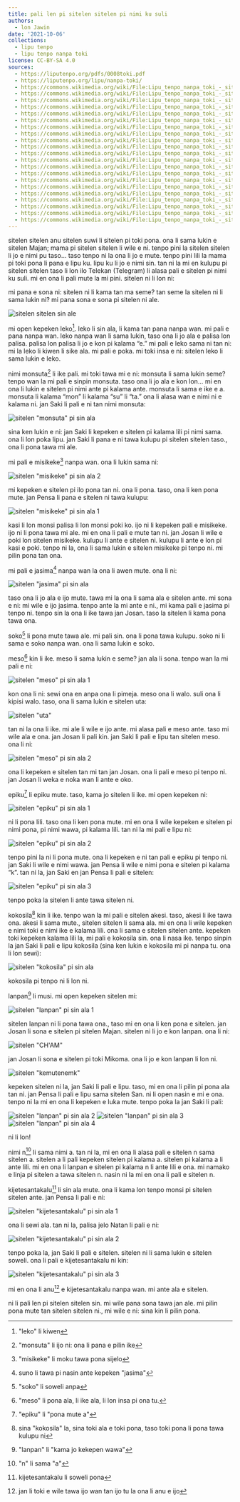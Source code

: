 ```yaml
---
title: pali len pi sitelen sitelen pi nimi ku suli
authors:
  - lon Jawin
date: '2021-10-06'
collections:
  - lipu tenpo
  - lipu tenpo nanpa toki
license: CC-BY-SA 4.0
sources:
  - https://liputenpo.org/pdfs/0008toki.pdf
  - https://liputenpo.org/lipu/nanpa-toki/
  - https://commons.wikimedia.org/wiki/File:Lipu_tenpo_nanpa_toki_-_sitelen_sitelen_sin_ale.png
  - https://commons.wikimedia.org/wiki/File:Lipu_tenpo_nanpa_toki_-_sitelen_%22monsuta%22_pi_sin_ala.png
  - https://commons.wikimedia.org/wiki/File:Lipu_tenpo_nanpa_toki_-_sitelen_%22misikeke%22_pi_sin_ala_2.png
  - https://commons.wikimedia.org/wiki/File:Lipu_tenpo_nanpa_toki_-_sitelen_%22misikeke%22_pi_sin_ala_1.png
  - https://commons.wikimedia.org/wiki/File:Lipu_tenpo_nanpa_toki_-_sitelen_%22jasima%22_pi_sin_ala.png
  - https://commons.wikimedia.org/wiki/File:Lipu_tenpo_nanpa_toki_-_sitelen_%22meso%22_pi_sin_ala_1.png
  - https://commons.wikimedia.org/wiki/File:Lipu_tenpo_nanpa_toki_-_sitelen_%22uta%22.png
  - https://commons.wikimedia.org/wiki/File:Lipu_tenpo_nanpa_toki_-_sitelen_%22meso%22_pi_sin_ala_2.png
  - https://commons.wikimedia.org/wiki/File:Lipu_tenpo_nanpa_toki_-_sitelen_%22epiku%22_pi_sin_ala_1.png
  - https://commons.wikimedia.org/wiki/File:Lipu_tenpo_nanpa_toki_-_sitelen_%22epiku%22_pi_sin_ala_2.png
  - https://commons.wikimedia.org/wiki/File:Lipu_tenpo_nanpa_toki_-_sitelen_%22epiku%22_pi_sin_ala_3.png
  - https://commons.wikimedia.org/wiki/File:Lipu_tenpo_nanpa_toki_-_sitelen_%22kokosila%22_pi_sin_ala.png
  - https://commons.wikimedia.org/wiki/File:Lipu_tenpo_nanpa_toki_-_sitelen_%22lanpan%22_pi_sin_ala_1.png
  - https://commons.wikimedia.org/wiki/File:Lipu_tenpo_nanpa_toki_-_sitelen_%22CH%27AM%22.png
  - https://commons.wikimedia.org/wiki/File:Lipu_tenpo_nanpa_toki_-_sitelen_%22kemutenemk%22.png
  - https://commons.wikimedia.org/wiki/File:Lipu_tenpo_nanpa_toki_-_sitelen_%22lanpan%22_pi_sin_ala_2.png
  - https://commons.wikimedia.org/wiki/File:Lipu_tenpo_nanpa_toki_-_sitelen_%22lanpan%22_pi_sin_ala_3.png
  - https://commons.wikimedia.org/wiki/File:Lipu_tenpo_nanpa_toki_-_sitelen_%22lanpan%22_pi_sin_ala_4.png
  - https://commons.wikimedia.org/wiki/File:Lipu_tenpo_nanpa_toki_-_sitelen_%22kijetesantakalu%22_pi_sin_ala_1.png
  - https://commons.wikimedia.org/wiki/File:Lipu_tenpo_nanpa_toki_-_sitelen_%22kijetesantakalu%22_pi_sin_ala_2.png
  - https://commons.wikimedia.org/wiki/File:Lipu_tenpo_nanpa_toki_-_sitelen_%22kijetesantakalu%22_pi_sin_ala_3.png
---
```


sitelen sitelen anu sitelen suwi li sitelen pi toki pona. ona li sama lukin e sitelen Majan; mama pi sitelen sitelen li wile e ni. tenpo pini la sitelen sitelen li jo e nimi pu taso… taso tenpo ni la ona li jo e mute. tenpo pini lili la mama pi toki pona li pana e lipu ku. lipu ku li jo e nimi sin. tan ni la mi en kulupu pi sitelen sitelen taso li lon ilo Telekan (Telegram) li alasa pali e sitelen pi nimi ku suli. mi en ona li pali mute la mi pini. sitelen ni li lon ni:

mi pana e sona ni: sitelen ni li kama tan ma seme? tan seme la sitelen ni li sama lukin ni? mi pana sona e sona pi sitelen ni ale.

![sitelen sitelen sin ale](https://upload.wikimedia.org/wikipedia/commons/0/07/Lipu_tenpo_nanpa_toki_-_sitelen_sitelen_sin_ale.png)

mi open kepeken leko[^1]. leko li sin ala, li kama tan pana nanpa wan. mi pali e pana nanpa wan. leko nanpa wan li sama lukin, taso ona li jo ala e palisa lon palisa. palisa lon palisa li jo e kon pi kalama “e.” mi pali e leko sama ni tan ni: mi la leko li kiwen li sike ala. mi pali e poka. mi toki insa e ni: sitelen leko li sama lukin e leko.

nimi monsuta[^2] li ike pali. mi toki tawa mi e ni: monsuta li sama lukin seme? tenpo wan la mi pali e sinpin monsuta. taso ona li jo ala e kon lon… mi en ona li lukin e sitelen pi nimi ante pi kalama ante. monsuta li sama e ike e a. monsuta li kalama “mon” li kalama “su” li “ta.” ona li alasa wan e nimi ni e kalama ni. jan Saki li pali e ni tan nimi monsuta:

![sitelen "monsuta" pi sin ala](https://upload.wikimedia.org/wikipedia/commons/1/1d/Lipu_tenpo_nanpa_toki_-_sitelen_%22monsuta%22_pi_sin_ala.png)

[^1]: "leko" li kiwen

[^2]: "monsuta" li ijo ni: ona li pana e pilin ike

sina ken lukin e ni: jan Saki li kepeken e sitelen pi kalama lili pi nimi sama. ona li lon poka lipu. jan Saki li pana e ni tawa kulupu pi sitelen sitelen taso., ona li pona tawa mi ale.

mi pali e misikeke[^3] nanpa wan. ona li lukin sama ni:

![sitelen "misikeke" pi sin ala 2](https://upload.wikimedia.org/wikipedia/commons/6/60/Lipu_tenpo_nanpa_toki_-_sitelen_%22misikeke%22_pi_sin_ala_2.png)

[^3]: "misikeke" li moku tawa pona sijelo

mi kepeken e sitelen pi ilo pona tan ni. ona li pona. taso, ona li ken pona mute. jan Pensa li pana e sitelen ni tawa kulupu:

![sitelen "misikeke" pi sin ala 1](https://upload.wikimedia.org/wikipedia/commons/7/7a/Lipu_tenpo_nanpa_toki_-_sitelen_%22misikeke%22_pi_sin_ala_1.png)

kasi li lon monsi palisa li lon monsi poki ko. ijo ni li kepeken pali e misikeke. ijo ni li pona tawa mi ale. mi en ona li pali e mute tan ni. jan Josan li wile e poki lon sitelen misikeke. kulupu li ante e sitelen ni. kulupu li ante e lon pi kasi e poki. tenpo ni la, ona li sama lukin e sitelen misikeke pi tenpo ni. mi pilin pona tan ona.

mi pali e jasima[^4] nanpa wan la ona li awen mute. ona li ni:

![sitelen "jasima" pi sin ala](https://upload.wikimedia.org/wikipedia/commons/a/a9/Lipu_tenpo_nanpa_toki_-_sitelen_%22jasima%22_pi_sin_ala.png)

taso ona li jo ala e ijo mute. tawa mi la ona li sama ala e sitelen ante. mi sona e ni: mi wile e ijo jasima. tenpo ante la mi ante e ni., mi kama pali e jasima pi tenpo ni. tenpo sin la ona li ike tawa jan Josan. taso la sitelen li kama pona tawa ona.

soko[^5] li pona mute tawa ale. mi pali sin. ona li pona tawa kulupu. soko ni li sama e soko nanpa wan. ona li sama lukin e soko.

meso[^6] kin li ike. meso li sama lukin e seme? jan ala li sona. tenpo wan la mi pali e ni:

![sitelen "meso" pi sin ala 1](https://upload.wikimedia.org/wikipedia/commons/f/f0/Lipu_tenpo_nanpa_toki_-_sitelen_%22meso%22_pi_sin_ala_1.png)

kon ona li ni: sewi ona en anpa ona li pimeja. meso ona li walo. suli ona li kipisi walo. taso, ona li sama lukin e sitelen uta:

![sitelen "uta"](https://upload.wikimedia.org/wikipedia/commons/f/f2/Lipu_tenpo_nanpa_toki_-_sitelen_%22uta%22.png)

[^4]: suno li tawa pi nasin ante kepeken "jasima"

[^5]: "soko" li soweli anpa

[^6]: "meso" li pona ala, li ike ala, li lon insa pi ona tu.

tan ni la ona li ike. mi ale li wile e ijo ante. mi alasa pali e meso ante. taso mi wile ala e ona. jan Josan li pali kin. jan Saki li pali e lipu tan sitelen meso. ona li ni:

![sitelen "meso" pi sin ala 2](https://upload.wikimedia.org/wikipedia/commons/1/19/Lipu_tenpo_nanpa_toki_-_sitelen_%22meso%22_pi_sin_ala_2.png)

ona li kepeken e sitelen tan mi tan jan Josan. ona li pali e meso pi tenpo ni. jan Josan li weka e noka wan li ante e oko.

epiku[^7] li epiku mute. taso, kama jo sitelen li ike. mi open kepeken ni:

![sitelen "epiku" pi sin ala 1](https://upload.wikimedia.org/wikipedia/commons/1/18/Lipu_tenpo_nanpa_toki_-_sitelen_%22epiku%22_pi_sin_ala_1.png)

ni li pona lili. taso ona li ken pona mute. mi en ona li wile kepeken e sitelen pi nimi pona, pi nimi wawa, pi kalama lili. tan ni la mi pali e lipu ni:

![sitelen "epiku" pi sin ala 2](https://upload.wikimedia.org/wikipedia/commons/d/d4/Lipu_tenpo_nanpa_toki_-_sitelen_%22epiku%22_pi_sin_ala_2.png)

tenpo pini la ni li pona mute. ona li kepeken e ni tan pali e epiku pi tenpo ni. jan Saki li wile e nimi wawa. jan Pensa li wile e nimi pona e sitelen pi kalama “k”. tan ni la, jan Saki en jan Pensa li pali e sitelen:

![sitelen "epiku" pi sin ala 3](https://upload.wikimedia.org/wikipedia/commons/7/7e/Lipu_tenpo_nanpa_toki_-_sitelen_%22epiku%22_pi_sin_ala_3.png)

[^7]: "epiku" li "pona mute a"

tenpo poka la sitelen li ante tawa sitelen ni.

kokosila[^8] kin li ike. tenpo wan la mi pali e sitelen akesi. taso, akesi li ike tawa ona. akesi li sama mute., sitelen sitelen li sama ala. mi en ona li wile kepeken e nimi toki e nimi ike e kalama lili. ona li sama e sitelen sitelen ante. kepeken toki kepeken kalama lili la, mi pali e kokosila sin. ona li nasa ike. tenpo sinpin la jan Saki li pali e lipu kokosila (sina ken lukin e kokosila mi pi nanpa tu. ona li lon sewi):

![sitelen "kokosila" pi sin ala](https://upload.wikimedia.org/wikipedia/commons/b/b9/Lipu_tenpo_nanpa_toki_-_sitelen_%22kokosila%22_pi_sin_ala.png)

[^8]: sina "kokosila" la, sina toki ala e toki pona, taso toki pona li pona tawa kulupu ni

kokosila pi tenpo ni li lon ni.

lanpan[^9] li musi. mi open kepeken sitelen mi:

![sitelen "lanpan" pi sin ala 1](https://upload.wikimedia.org/wikipedia/commons/2/2a/Lipu_tenpo_nanpa_toki_-_sitelen_%22lanpan%22_pi_sin_ala_1.png)

sitelen lanpan ni li pona tawa ona., taso mi en ona li ken pona e sitelen. jan Josan li sona e sitelen pi sitelen Majan. sitelen ni li jo e kon lanpan. ona li ni:

![sitelen "CH'AM"](https://upload.wikimedia.org/wikipedia/commons/5/58/Lipu_tenpo_nanpa_toki_-_sitelen_%22CH%27AM%22.png)

jan Josan li sona e sitelen pi toki Mikoma. ona li jo e kon lanpan li lon ni.

![sitelen "kemutenemk"](https://upload.wikimedia.org/wikipedia/commons/8/8f/Lipu_tenpo_nanpa_toki_-_sitelen_%22kemutenemk%22.png)

[^9]: "lanpan" li "kama jo kekepen wawa"

kepeken sitelen ni la, jan Saki li pali e lipu. taso, mi en ona li pilin pi pona ala tan ni. jan Pensa li pali e lipu sama sitelen San. ni li open nasin e mi e ona. tenpo ni la mi en ona li kepeken e luka mute. tenpo poka la jan Saki li pali:

![sitelen "lanpan" pi sin ala 2](https://upload.wikimedia.org/wikipedia/commons/1/15/Lipu_tenpo_nanpa_toki_-_sitelen_%22lanpan%22_pi_sin_ala_2.png)
![sitelen "lanpan" pi sin ala 3](https://upload.wikimedia.org/wikipedia/commons/e/e5/Lipu_tenpo_nanpa_toki_-_sitelen_%22lanpan%22_pi_sin_ala_3.png)
![sitelen "lanpan" pi sin ala 4](https://upload.wikimedia.org/wikipedia/commons/4/45/Lipu_tenpo_nanpa_toki_-_sitelen_%22lanpan%22_pi_sin_ala_4.png)

ni li lon!

nimi n[^10] li sama nimi a. tan ni la, mi en ona li alasa pali e sitelen n sama sitelen a. sitelen a li pali kepeken sitelen pi kalama a. sitelen pi kalama a li ante lili. mi en ona li lanpan e sitelen pi kalama n li ante lili e ona. mi namako e linja pi sitelen a tawa sitelen n. nasin ni la mi en ona li pali e sitelen n.

kijetesantakalu[^11] li sin ala mute. ona li kama lon tenpo monsi pi sitelen sitelen ante. jan Pensa li pali e ni:

![sitelen "kijetesantakalu" pi sin ala 1](https://upload.wikimedia.org/wikipedia/commons/9/98/Lipu_tenpo_nanpa_toki_-_sitelen_%22kijetesantakalu%22_pi_sin_ala_1.png)

ona li sewi ala. tan ni la, palisa jelo Natan li pali e ni:

![sitelen "kijetesantakalu" pi sin ala 2](https://upload.wikimedia.org/wikipedia/commons/3/3c/Lipu_tenpo_nanpa_toki_-_sitelen_%22kijetesantakalu%22_pi_sin_ala_2.png)

tenpo poka la, jan Saki li pali e sitelen. sitelen ni li sama lukin e sitelen soweli. ona li pali e kijetesantakalu ni kin:

![sitelen "kijetesantakalu" pi sin ala 3](https://upload.wikimedia.org/wikipedia/commons/5/5b/Lipu_tenpo_nanpa_toki_-_sitelen_%22kijetesantakalu%22_pi_sin_ala_3.png)

mi en ona li anu[^12] e kijetesantakalu nanpa wan. mi ante ala e sitelen.

ni li pali len pi sitelen sitelen sin. mi wile pana sona tawa jan ale. mi pilin pona mute tan sitelen sitelen ni., mi wile e ni: sina kin li pilin pona.

[^10]: "n" li sama "a"

[^11]: kijetesantakalu li soweli pona

[^12]: jan li toki e wile tawa ijo wan tan ijo tu la ona li anu e ijo